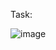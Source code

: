 Task:


![image](https://github.com/Zoro2210/programming/assets/139787644/4a34f953-f5f4-4e9d-b870-7b239fcbec16)
